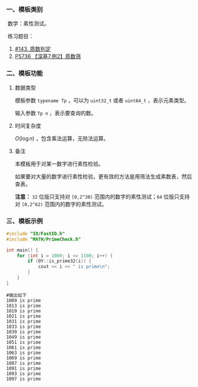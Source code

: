 ### 一、模板类别

​	数学：素性测试。

​	练习题目：

1. [#143. 质数判定](https://loj.ac/p/143)
2. [P5736 【深基7.例2】质数筛](https://www.luogu.com.cn/problem/P5736)


### 二、模板功能

1. 数据类型

   模板参数 `typename Tp` ，可以为 `uint32_t` 或者 `uint64_t` ，表示元素类型。

   输入参数 `Tp n` ，表示要查询的数。

2. 时间复杂度

   $O(\log n)$ ，包含乘法运算，无除法运算。

3. 备注

   本模板用于对某一数字进行素性检验。
   
   如果要对大量的数字进行素性检验，更有效的方法是用筛法生成素数表，然后查表。
   
   **注意：** `32` 位版只支持对 `[0,2^30)` 范围内的数字的素性测试；`64` 位版只支持对 `[0,2^62)` 范围内的数字的素性测试。


### 三、模板示例

```c++
#include "IO/FastIO.h"
#include "MATH/PrimeCheck.h"

int main() {
    for (int i = 1000; i <= 1100; i++) {
        if (OY::is_prime32(i)) {
            cout << i << " is prime\n";
        }
    }
}
```

```
#输出如下
1009 is prime
1013 is prime
1019 is prime
1021 is prime
1031 is prime
1033 is prime
1039 is prime
1049 is prime
1051 is prime
1061 is prime
1063 is prime
1069 is prime
1087 is prime
1091 is prime
1093 is prime
1097 is prime

```

